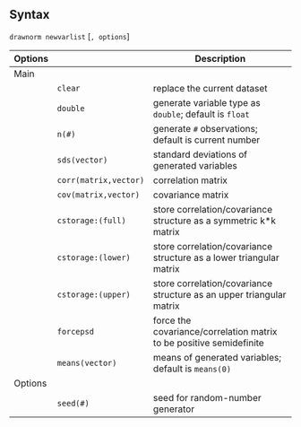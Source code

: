 ## Syntax

`drawnorm newvarlist` \[`, options`\]

| Options |                        | Description                                                          |
|---------|------------------------|----------------------------------------------------------------------|
| Main    |                        |                                                                      |
|         | `clear`                | replace the current dataset                                          |
|         | `double`               | generate variable type as `double`; default is `float`               |
|         | `n(#)`                 | generate `#` observations; default is current number                 |
|         | `sds(vector)`          | standard deviations of generated variables                           |
|         | `corr(matrix,vector)`  | correlation matrix                                                   |
|         | `cov(matrix,vector)`   | covariance matrix                                                    |
|         | `cstorage:(full)`    | store correlation/covariance structure as a symmetric k\*k matrix    |
|         | `cstorage:(lower)`   | store correlation/covariance structure as a lower triangular matrix  |
|         | `cstorage:(upper)` | store correlation/covariance structure as an upper triangular matrix |
|         | `forcepsd`             | force the covariance/correlation matrix to be positive semidefinite  |
|         | `means(vector)`        | means of generated variables; default is `means(0)`                  |
| Options |                        |                                                                      |
|         | `seed(#)`              | seed for random-number generator                                     |
